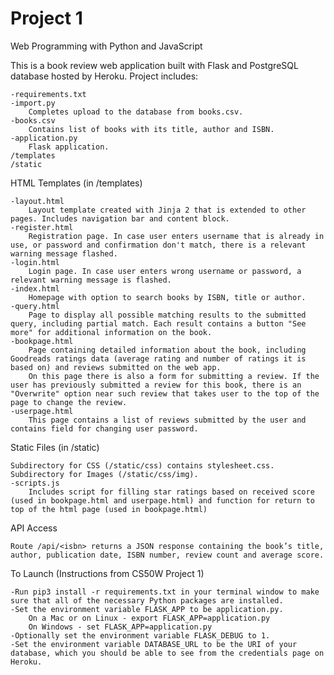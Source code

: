 # Project 1

Web Programming with Python and JavaScript

This is a book review web application built with Flask and PostgreSQL database hosted by Heroku.
Project includes:

	-requirements.txt
	-import.py
		Completes upload to the database from books.csv.
	-books.csv
		Contains list of books with its title, author and ISBN.
	-application.py
		Flask application.
	/templates
	/static

HTML Templates (in /templates)

	-layout.html
		Layout template created with Jinja 2 that is extended to other pages. Includes navigation bar and content block. 
	-register.html
		Registration page. In case user enters username that is already in use, or password and confirmation don't match, there is a relevant warning message flashed.
	-login.html
		Login page. In case user enters wrong username or password, a relevant warning message is flashed.
	-index.html
		Homepage with option to search books by ISBN, title or author.
	-query.html
		Page to display all possible matching results to the submitted query, including partial match. Each result contains a button "See more" for additional information on the book. 
	-bookpage.html
		Page containing detailed information about the book, including Goodreads ratings data (average rating and number of ratings it is based on) and reviews submitted on the web app. 
		On this page there is also a form for submitting a review. If the user has previously submitted a review for this book, there is an "Overwrite" option near such review that takes user to the top of the page to change the review.
	-userpage.html
		This page contains a list of reviews submitted by the user and contains field for changing user password.

Static Files (in /static)

	Subdirectory for CSS (/static/css) contains stylesheet.css.
	Subdirectory for Images (/static/css/img).
	-scripts.js
		Includes script for filling star ratings based on received score (used in bookpage.html and userpage.html) and function for return to top of the html page (used in bookpage.html) 

API Access

	Route /api/<isbn> returns a JSON response containing the book’s title, author, publication date, ISBN number, review count and average score.
	

To Launch (Instructions from CS50W Project 1)

	-Run pip3 install -r requirements.txt in your terminal window to make sure that all of the necessary Python packages are installed.
	-Set the environment variable FLASK_APP to be application.py.
		On a Mac or on Linux - export FLASK_APP=application.py	
		On Windows - set FLASK_APP=application.py
	-Optionally set the environment variable FLASK_DEBUG to 1.
	-Set the environment variable DATABASE_URL to be the URI of your database, which you should be able to see from the credentials page on Heroku.
